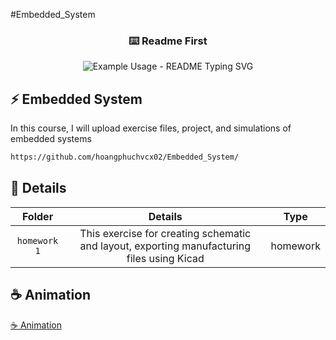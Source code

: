 #Embedded_System
<!-- markdownlint-disable MD033 MD041 -->
<p align="center">
  <h3 align="center">⌨️ Readme First</h3>
</p>

<p align="center">
  <img src="https://readme-typing-svg.demolab.com/?lines=Luong+Hoang+Phuc!;2010525!;&font=Fira%20Code&center=true&width=380&height=50&duration=4000&pause=1000" alt="Example Usage - README Typing SVG">
</p>



## ⚡ Embedded System
In this course, I will upload exercise files, project, and simulations of embedded systems



```md
https://github.com/hoangphuchvcx02/Embedded_System/
```


## 🔧 Details

|  Folder  |                                   Details                                   |  Type   |            
| :---------------: | :----------------------------------------------------------------: | :-----: | 
|   `homework 1`    |   This exercise for creating schematic and layout, exporting manufacturing files using Kicad | homework  | 
     
## ☕  Animation
[☕ Animation](https://github.com/DenverCoder1/readme-typing-svg/blob/main/README.md?plain=1)
